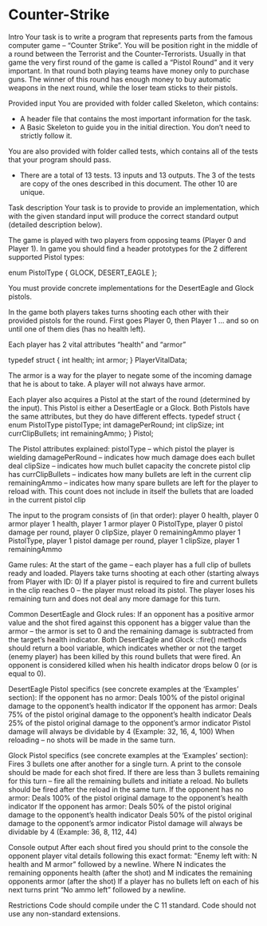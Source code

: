 # Counter-Strike

Intro
Your task is to write a program that represents parts from the famous computer game – “Counter Strike”.
You will be position right in the middle of a round between the Terrorist and the Counter-Terrorists.
Usually in that game the very first round of the game is called a “Pistol Round” and it very important. In that round both playing teams have money only to purchase guns. The winner of this round has enough money to buy automatic weapons in the next round, while the loser team sticks to their pistols.


Provided input
You are provided with folder called Skeleton, which contains:
- A header file that contains the most important information for the task.
- A Basic Skeleton to guide you in the initial direction. You don’t need to strictly follow it.

You are also provided with folder called tests, which contains all of the tests that your program should pass.
- There are a total of 13 tests. 13 inputs and 13 outputs. The 3 of the tests are copy of the ones described in this document. The other 10 are unique.


Task description
Your task is to provide to provide an implementation, which with the given standard input will produce the correct standard output (detailed description below).

The game is played with two players from opposing teams (Player 0 and Player 1).
In game you should find a header prototypes for the 2 different supported Pistol types:

enum PistolType {
  GLOCK, DESERT_EAGLE
};

You must provide concrete implementations for the DesertEagle and Glock pistols.

In the game both players takes turns shooting each other with their provided pistols for the round.
First goes Player 0, then Player 1 … and so on until one of them dies (has no health left).

Each player has 2 vital attributes “health” and “armor”

typedef struct {
  int health;
  int armor;
} PlayerVitalData;

The armor is a way for the player to negate some of the incoming damage that he is about to take.
A player will not always have armor.



Each player also acquires a Pistol at the start of the round (determined by the input).
This Pistol is either a DesertEagle or a Glock.
Both Pistols have the same attributes, but they do have different effects.
typedef struct {
  enum PistolType pistolType;
  int damagePerRound;
  int clipSize;
  int currClipBullets;
  int remainingAmmo;
} Pistol;

The Pistol attributes explained:
pistolType – which pistol the player is wielding
     damagePerRound – indicates how much damage does each bullet deal
     clipSize – indicates how much bullet capacity the concrete pistol clip has
     currClipBullets – indicates how many bullets are left in the current clip
     remainingAmmo – indicates how many spare bullets are left for the player to reload with.
This count does not include in itself the bullets that are loaded in the current pistol clip

The input to the program consists of (in that order):
     player 0 health, player 0 armor
     player 1 health, player 1 armor
     player 0 PistolType, player 0 pistol damage per round, player 0 clipSize, player 0 remainingAmmo
     player 1 PistolType, player 1 pistol damage per round, player 1 clipSize, player 1 remainingAmmo

Game rules:
     At the start of the game – each player has a full clip of bullets ready and loaded.
     Players take turns shooting at each other (starting always from Player with ID: 0)
     If a player pistol is required to fire and current bullets in the clip reaches 0 – the player must reload its pistol. The player loses his remaining turn and does not deal any more damage for this turn.

Common DesertEagle and Glock rules:
     If an opponent has a positive armor value and the shot fired against this opponent has a bigger value than the armor – the armor is set to 0 and the remaining damage is subtracted from the target’s health indicator.
     Both DesertEagle and Glock ::fire() methods should return a bool variable, which indicates whether or not the target (enemy player) has been killed by this round bullets that were fired.
An opponent is considered killed when his health indicator drops below 0 (or is equal to 0).

DesertEagle Pistol specifics (see concrete examples at the ‘Examples’ section):
     If the opponent has no armor: 
         Deals 100% of the pistol original damage to the opponent’s health indicator
     If the opponent has armor: 
         Deals 75% of the pistol original damage to the opponent’s health indicator 
         Deals 25% of the pistol original damage to the opponent’s armor indicator
     Pistol damage will always be dividable by 4 (Example: 32, 16, 4, 100)
     When reloading – no shots will be made in the same turn.

Glock Pistol specifics (see concrete examples at the ‘Examples’ section):
     Fires 3 bullets one after another for a single turn. A print to the console should be made for each shot fired.
If there are less than 3 bullets remaining for this turn – fire all the remaining bullets and initiate a reload.
No bullets should be fired after the reload in the same turn.
     If the opponent has no armor: 
         Deals 100% of the pistol original damage to the opponent’s health indicator
     If the opponent has armor: 
         Deals 50% of the pistol original damage to the opponent’s health indicator 
         Deals 50% of the pistol original damage to the opponent’s armor indicator
     Pistol damage will always be dividable by 4 (Example: 36, 8, 112, 44)

Console output
     After each shout fired you should print to the console the opponent player vital details following this exact format:
"Enemy left with: N health and M armor” followed by a newline.
Where N indicates the remaining opponents health (after the shot) and
 M indicates the remaining opponents armor (after the shot)
     If a player has no bullets left on each of his next turns print “No ammo left” followed by a newline.

Restrictions
Code should compile under the C 11 standard.
Code should not use any non-standard extensions.

